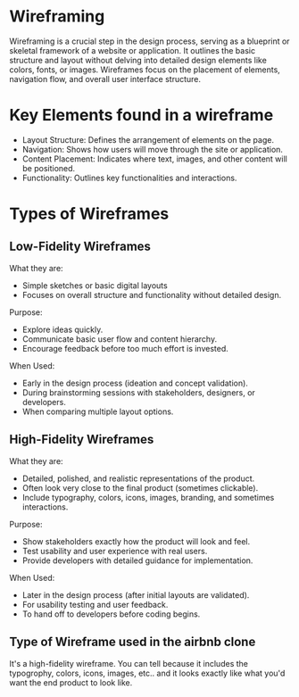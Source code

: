 # Wireframing
Wireframing is a crucial step in the design process, serving as a blueprint or skeletal framework of a website or application. It outlines the basic structure and layout without delving into detailed design elements like colors, fonts, or images. Wireframes focus on the placement of elements, navigation flow, and overall user interface structure.

# Key Elements found in a wireframe
- Layout Structure: Defines the arrangement of elements on the page.
- Navigation: Shows how users will move through the site or application.
- Content Placement: Indicates where text, images, and other content will be positioned.
- Functionality: Outlines key functionalities and interactions.

# Types of Wireframes
## Low-Fidelity Wireframes
What they are:
- Simple sketches or basic digital layouts
- Focuses on overall structure and functionality without detailed design.

Purpose:
- Explore ideas quickly.
- Communicate basic user flow and content hierarchy.
- Encourage feedback before too much effort is invested.

When Used:
- Early in the design process (ideation and concept validation).
- During brainstorming sessions with stakeholders, designers, or developers.
- When comparing multiple layout options.

## High-Fidelity Wireframes
What they are:
- Detailed, polished, and realistic representations of the product.
- Often look very close to the final product (sometimes clickable).
- Include typography, colors, icons, images, branding, and sometimes interactions.

Purpose:
- Show stakeholders exactly how the product will look and feel.
- Test usability and user experience with real users.
- Provide developers with detailed guidance for implementation.

When Used:
- Later in the design process (after initial layouts are validated).
- For usability testing and user feedback.
- To hand off to developers before coding begins.

## Type of Wireframe used in the airbnb clone
It's a high-fidelity wireframe.
You can tell because it includes the typogrophy, colors, icons, images, etc.. and it looks exactly like what you'd want the end product to look like.
